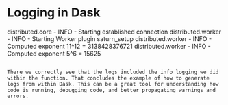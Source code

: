 # Logging in Dask
distributed.core - INFO - Starting established connection
distributed.worker - INFO - Starting Worker plugin saturn_setup
distributed.worker - INFO - Computed exponent 11^12 = 3138428376721
distributed.worker - INFO - Computed exponent 5^6 = 15625
```

There we correctly see that the logs included the info logging we did within the function. That concludes the example of how to generate logs from within Dask. This can be a great tool for understanding how code is running, debugging code, and better propagating warnings and errors.
